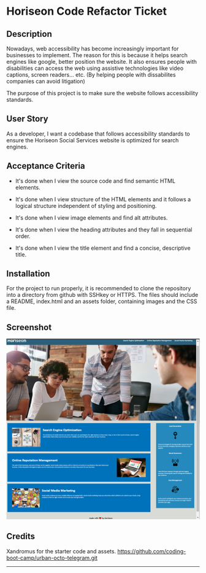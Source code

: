 # Horiseon Code Refactor Ticket

## Description
Nowadays, web accessibility has become increasingly important for businesses to implement. The reason for this is because it helps search engines like google, better position the website.
It also ensures people with disabilities can access the web using assistive technologies like video captions, screen readers... etc. (By helping people with dissabilites companies can avoid litigation)

The purpose of this project is to make sure the website follows accessibility standards.

## User Story
As a developer, I want a codebase that follows accessibility standards to ensure the Horiseon Social Services website is optimized for search engines.

## Acceptance Criteria

* It's done when I view the source code and find semantic HTML elements.

* It's done when I view structure of the HTML elements and it follows a logical structure independent of styling and positioning.

* It's done when I view image elements and find alt attributes.

* It's done when I view the heading attributes and they fall in sequential order.

* It's done when I view the title element and find a concise, descriptive title.

## Installation

For the project to run properly, it is recommended to clone the repository into a directory from github with SSHkey or HTTPS.
The files should include a README, index.html and an assets folder, containing images and the CSS file.

## Screenshot

![deployedurl](assets/images/screenshot.png)

## Credits

Xandromus for the starter code and assets. https://github.com/coding-boot-camp/urban-octo-telegram.git

---
